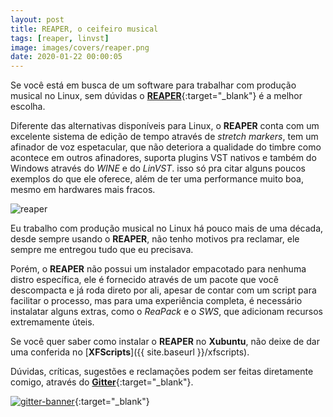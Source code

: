 ```yaml
---
layout: post
title: REAPER, o ceifeiro musical
tags: [reaper, linvst]
image: images/covers/reaper.png
date: 2020-01-22 00:00:05
---
```


Se você está em busca de um software para trabalhar com produção musical no Linux, sem dúvidas o [**REAPER**](https://reaper.fm){:target="_blank"} é a melhor escolha.

Diferente das alternativas disponíveis para Linux, o **REAPER** conta com um excelente sistema de edição de tempo através de _stretch markers_, tem um afinador de voz espetacular, que não deteriora a qualidade do timbre como acontece em outros afinadores, suporta plugins VST nativos e também do Windows através do _WINE_ e do _LinVST_. isso só pra citar alguns poucos exemplos do que ele oferece, além de ter uma performance muito boa, mesmo em hardwares mais fracos.  

![reaper](https://xfscripts.rauldipeas.tk/images/reaper.png)

Eu trabalho com produção musical no Linux há pouco mais de uma década, desde sempre usando o **REAPER**, não tenho motivos pra reclamar, ele sempre me entregou tudo que eu precisava.

Porém, o **REAPER** não possui um instalador empacotado para nenhuma distro específica, ele é fornecido através de um pacote que você descompacta e já roda direto por ali, apesar de contar com um script para facilitar o processo, mas para uma experiência completa, é necessário instalatar alguns extras, como o _ReaPack_ e o _SWS_, que adicionam recursos extremamente úteis.  

Se você quer saber como instalar o **REAPER** no **Xubuntu**, não deixe de dar uma conferida no [**XFScripts**]({{ site.baseurl }}/xfscripts).

Dúvidas, críticas, sugestões e reclamações podem ser feitas diretamente comigo, através do [**Gitter**](https://gitter.im/xfscripts/comunidade){:target="_blank"}.

[![gitter-banner](https://xfscripts.rauldipeas.tk/images/gitter-banner.png)](https://gitter.im/xfscripts/comunidade){:target="_blank"}